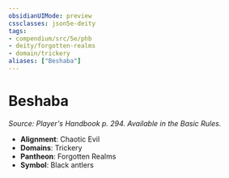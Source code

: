 ```yaml
---
obsidianUIMode: preview
cssclasses: json5e-deity
tags:
- compendium/src/5e/phb
- deity/forgotten-realms
- domain/trickery
aliases: ["Beshaba"]
---
```

# Beshaba
*Source: Player's Handbook p. 294. Available in the Basic Rules.* 

- **Alignment**: Chaotic Evil
- **Domains**: Trickery
- **Pantheon**: Forgotten Realms
- **Symbol**: Black antlers
